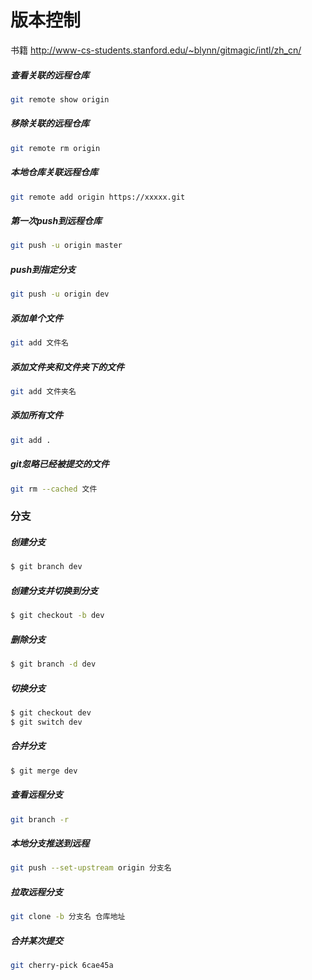 # 版本控制

书籍 http://www-cs-students.stanford.edu/~blynn/gitmagic/intl/zh_cn/

##### 查看关联的远程仓库
```sh
git remote show origin
```

##### 移除关联的远程仓库
```sh
git remote rm origin
```

##### 本地仓库关联远程仓库

```sh
git remote add origin https://xxxxx.git
```


##### 第一次push到远程仓库
```sh
git push -u origin master
```

##### push到指定分支
```sh
git push -u origin dev
```


##### 添加单个文件
```sh
git add 文件名
```
##### 添加文件夹和文件夹下的文件
```sh
git add 文件夹名
```
##### 添加所有文件
```sh
git add .
```

##### git忽略已经被提交的文件
```sh
git rm --cached 文件
```




### 分支

##### 创建分支
```sh
$ git branch dev
```
##### 创建分支并切换到分支
```sh
$ git checkout -b dev
```

##### 删除分支
```sh
$ git branch -d dev
```

##### 切换分支
```sh
$ git checkout dev
$ git switch dev

```

##### 合并分支
```sh
$ git merge dev
```



##### 查看远程分支
```sh
git branch -r
```

##### 本地分支推送到远程
```sh
git push --set-upstream origin 分支名
```

##### 拉取远程分支
```sh
git clone -b 分支名 仓库地址
```

##### 合并某次提交
```sh
git cherry-pick 6cae45a
```


